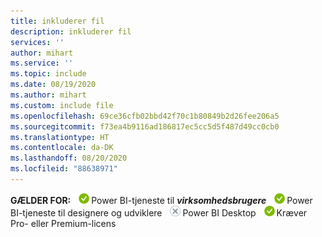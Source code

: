 ```yaml
---
title: inkluderer fil
description: inkluderer fil
services: ''
author: mihart
ms.service: ''
ms.topic: include
ms.date: 08/19/2020
ms.author: mihart
ms.custom: include file
ms.openlocfilehash: 69ce36cfb02bbd42f70c1b80849b2d26fee206a5
ms.sourcegitcommit: f73ea4b9116ad186817ec5cc5d5f487d49cc0cb0
ms.translationtype: HT
ms.contentlocale: da-DK
ms.lasthandoff: 08/20/2020
ms.locfileid: "88638971"
---
```

<Token>**GÆLDER FOR:** ![ja](media/yes.png)Power BI-tjeneste til ***virksomhedsbrugere*** ![ja](media/yes.png)Power BI-tjeneste til designere og udviklere ![nej](media/no.png)Power BI Desktop ![ja](media/yes.png)Kræver Pro- eller Premium-licens  </Token>